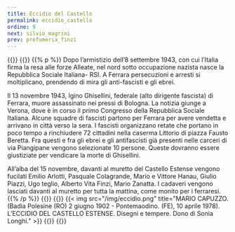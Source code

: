 ```yaml
---
title: Eccidio del Castello
permalink: eccidio_castello
ordine: 9
next: silvio_magrini
prev: profumeria_finzi
---
```

{{<row>}}
{{<column>}}
{{% p %}}
Dopo l’armistizio dell’8 settembre 1943, con cui l’Italia firma la resa alle forze Alleate, nel nord sotto occupazione nazista nasce la Repubblica Sociale Italiana- RSI.
A Ferrara persecuzioni e arresti si moltiplicano, prendendo di mira gli anti-fascisti e gli ebrei.

Il 13 novembre 1943, Igino Ghisellini, federale (alto dirigente fascista) di Ferrara, muore assassinato nei pressi di Bologna. La notizia giunge a Verona, dove è
in corso il primo Congresso della Repubblica Sociale Italiana. Alcune squadre di fascisti partono per Ferrara per avere vendetta e arrivano in città verso la
sera. I fascisti organizzano retate che portano in poco tempo a rinchiudere 72 cittadini nella caserma Littorio di piazza Fausto Beretta. Fra questi e fra gli ebrei
e gli antifascisti già presenti nelle carceri di via Piangipane vengono selezionate 10 persone. Queste dovranno essere giustiziate per vendicare la morte di
Ghisellini.

All’alba del 15 novembre, davanti al muretto del Castello Estense vengono fucilati Emilio Arlotti, Pasquale Colagrande, Mario e Vittore Hanau, Giulio Piazzi, Ugo teglio, Alberto Vita Finzi, Mario Zanatta. I cadaveri vengono lasciati davanti al muretto per tutta la mattina, come monito per i ferraresi.
{{% /p %}}
{{</column>}}
{{<column>}}
{{< img src="/img/eccidio.png" title="MARIO CAPUZZO. (Badia Polesine (RO) 2 giugno 1902 - Pontemaodino. (FE), 10 aprile 1978). L’ECCIDIO DEL CASTELLO ESTENSE. Disegni e tempere. Dono di Sonia Longhi." >}}
{{</column>}}
{{</row>}}